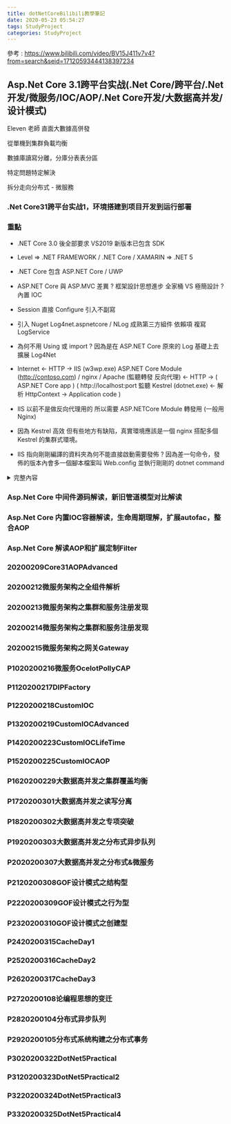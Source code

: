 ```yaml
---
title: dotNetCoreBilibili教學筆記
date: 2020-05-23 05:54:27
tags: StudyProject
categories: StudyProject
---
```


參考 : <https://www.bilibili.com/video/BV15J411v7v4?from=search&seid=17120593444138397234>

## Asp.Net Core 3.1跨平台实战(.Net Core/跨平台/.Net开发/微服务/IOC/AOP/.Net Core开发/大数据高并发/设计模式)

Eleven 老師 直面大數據高併發

從單機到集群負載均衡

數據庫讀寫分離，分庫分表表分區

特定問題特定解決

拆分走向分布式 - 微服務

### .Net Core31跨平台实战1，环境搭建到项目开发到运行部署

### <span class='red'>重點</span>

* .NET Core 3.0 後全部要求 VS2019 新版本已包含 SDK

* Level => .NET FRAMEWORK / .NET Core / XAMARIN => .NET 5

* .NET Core 包含 ASP.NET Core / UWP

* ASP.NET Core 與 ASP.MVC 差異 ? 框架設計思想進步 全家桶 VS 極簡設計 ? 內置 IOC

* Session 直接 Configure 引入不副寫

* 引入 Nuget Log4net.aspnetcore / NLog 成熟第三方組件 依賴項 複寫 LogService

* 為何不用 Using 或 import ? 因為是在 ASP.NET Core 原來的 Log 基礎上去擴展 Log4Net

* Internet <- HTTP -> IIS (w3wp.exe) ASP.NET Core Module (http://contoso.com) / nginx / Apache (監聽轉發 反向代理)
<- HTTP -> ( ASP.NET Core app ) ( http://localhost:port 監聽 Kestrel (dotnet.exe) <- 解析 HttpContext -> Application code )

* IIS 以前不是做反向代理用的 所以需要 ASP.NETCore Module 轉發用 (一般用 Nginx)

* 因為 Kestrel 高效 但有些地方有缺陷，真實環境應該是一個 nginx 搭配多個 Kestrel 的集群式環境。

* IIS 指向剛剛編譯的資料夾為何不能直接啟動需要發佈 ? 因為差一句命令，發佈的版本內會多一個腳本檔案叫 Web.config 並執行剛剛的 dotnet command

<details>
<summary>完整內容</summary>

.NET5 整合跨平台 2019-12-03 - LTS 3.1

#### 環境配置

* Release information

v3.1.0

* Release notes

* Released

2019-12-03

* Build apps - SDK

3.1.100

* Visual Studio support

VS 2019 v16.4

* Included in

Visual Studio 16.4.0

* Included runtimes

.NET Core Runtime 3.1.0

ASP.NET Core Runtime 3.1.0

Desktop RUNTIME 3.1.0

* Language support

C# 8.0

F# 4.7

* OS / Installers / Binaries

Linux / Package manager instructions / ARM32 | ARM64 | x64 Alpine | x64 | RHEL 6 x64

macOS / x64 / x64

Windows / x64 | x86 / ARM32 | x64 | x86

All / dontnet-install scripts

* Run apps Runtime ASP.NET Core 3.1.0

enables you to run existing web/server app. on windows, we recommended installing the hosting bundle which includes the .net core runtime and IIS support.

IIS runtime support ( Module v2 ) 13.1.19320.0

* Desktop Runtime 3.1.0

#### .NET Core 3.0 後全部要求 VS2019 新版本已包含 SDK

#### 源碼位置 <https://github.com/dotnet/aspnetcore/tree/v3.1.0>

#### 資料結構與生命週期

輸出類型 控制台應用程序 ? 為何會變一個網站 ?

常規 MVC 與 .NET Core MVC 對比 ?

傳值方式 ViewData ViewBag TempData Session

標記區域 #region #endregion

ADO.NET - ActiveX Data Objects

COM - Component Object Model

@model 實體 EF - Entity Framework

腳本啟動 ? 快一些 ?

-------------------------------------

Level => .NET FRAMEWORK / .NET Core / XAMARIN

-------------------------------------

.NET FRAMEWORK 包含 ASP.NET / WPF / WindowsForms

.NET Core 包含 ASP.NET Core / UWP

XAMARIN 包含 iOS / OSX / Android

-------------------------------------

.NET STANDARD LIBRARY

COMMON INFRASTRUCTURE

Build Tools / Languages / Runtime components

-------------------------------------

* Session 直接 Configure 引入不副寫

HttpContext.Session

ISession interface { Clear / CommitAsync / LoadAsync / Remove / Set / TryGetValue }

// 最小化抽象設計 : 通過擴展方法完成易用性擴展

SessionExtensions static 擴展方法 { Get / GetInt32 / GetString / SetInt32 / SetString }

// SessionExtensions.SetString(HttpContext.Session)

// 擴展方法給這實例增加了一種實例方法，就像擴展這個類別

// 但其實是語法糖編譯後還是長得像上面那樣

// 便捷功能可以透過擴展方法來提供

base.HttpContext.Session.SetString("123456",JSON序列化);

-------------------------------------

#### .NET Core 最小化 所以連 Session 都沒有，必須在 ConfigureServices 添加 Session 服務實例，且在 Configure 中間件使用 Session 實例

全家桶 ASP.NET 無所不包但很大包 vs 自選式 ASP.NETCore 簡約設計但並不簡單且高效

框架設計思想進步 ? 內置 IOC

ILogger 日誌 ? IOC ? this._logger.LogInformation("123456");

```C#
public class HomeController : Controller
{
   private readonly ILogger<HomeController> _logger;

   public HomeController(ILogger<HomeController> logger)
   {
       _logger = logger;
   }

}
```

依賴注入 - 控制反轉 ( 擴展第三方 )

AOP ( Aspect-oriented programming )

* 內置日誌及擴展

Program

Startup

-------------------------------------

引入 依賴項 Nuget 複寫

Log4net.aspnetcore / NLog 成熟第三方組件

Microsoft.Extensions.Logging.Log4Net.AspNetCore

log4net.Config ?

#### 為何不用 Using 或 import ? 因為是在 ASP.NET Core 原來的 Log 基礎上去擴展 Log4Net

-------------------------------------

VS 啟動 IIS Express ?

Properties / launchSettings.json

commandName IISExpress / Project -> 控制台程序 -> Web 程序

dotnet Run .exe ?

佈署運行 ?

基於 IIS 佈署，以前可以直接 IIS 指定代碼文件路徑，現在會失敗

2.1 之前 需要 .NET CLR 無託管代碼

模塊 AspNetCoreModuleV2

必須發佈

-------------------------------------

#### 輸出類型 控制台應用程序 ? 為何會變一個網站 ?

#### 全新託管方式基於命令行

腳本託管 ? 弊端 ? 樣式路徑需更改 需要 Startup.cs -> app.UseStaticFiles {  }

首先先至代碼資料夾再開啟 cmd

dotnet Zhaoxi.AspBetCore31.Practica1Demo.dll --urls="http://*:5177"

-------------------------------------

#### 瀏覽器發請求 為何 控制台應用程序 會響應呢 ?

Http -> 協議 -> 請求響應模型 -> 傳遞文本

瀏覽器(應用程序)訪問 -> 發封包 -> 至 server port ? 那如何訪問到 M-V-C 呢 ?

有個中間人 監聽 server port 是否有請求，解析為 HttpContext 然後交給 M-V-C 程序 以往是 IIS 做這個工作

現在 控制台應用程序時負責的為 Kestrel 高效的 HttpServer 以包形式提供，自身並不能單獨運行

封裝 libuv 調用，作 I/O 底層，屏蔽各種系統底層實現差異，

#### 有了 Kestrel 才能實現跨平台。

Internet <- HTTP -> ( ASP.NET Core app ) (  監聽 Kestrel <- 解析 HttpContext -> Application code )

#### 理解 Kestrel 原碼運作

* host -> 主機

Program.cs -> Main 入口 ->

調適

hostBuilder = CreateHostBuilder(args);

host = hostBuilder.Build();

host.run();

// 準備一個 web 服務器並且運行

// asp.net core 控制台本身就是一個 web server

Host.CreateDefaultBuilder(args)

// 創建默認 Builder 完成各種配置

```C#
.ConfigureWebHostDefaults( // 指定一個 web 服務器 Kestrel ，如何監聽如何響應
    webBuilder=>{ // 客製化配置

        webBuilder.UseStartup<Startup>(); // 與 MVC 流程串起來

        }
);
```

1.0 時的套路，並無 ConfigureWebHostDefaults 而是以下

```C#
webBuilder => {
    webBuilder.UseKestrel( // 使用 Kestrel
       o =>{
              o.Listen(IPAddress.Loopback, 12344); // 監聽 12344 port
       }
    )
    .Configure(app=> app.Run(async context => await context.Response.WriteAsync("HelloWorld")))
    // 全部都響應 HelloWorld
    .UseIIS()//iis可用
    .UseIISIntegration();
}
```

#### 原碼運作 F12

Microsoft.Extensions.Hosting

Host.cs

CreateDefaultBuilder // 完成一系列基礎配置

builder.UseContentRoot(Directory.GetCurrentDirectory());

// 靜態文件參考( 獲取當前目錄 ) 所以需要將靜態文件拷貝過去

Environment 開發環境

config.AddCommandLine(args);

// 監聽命令行參數

config.AddJsonFile("appsettings.json", optional:true, reloadOnChange: true)

// 指定設定檔

.ConfigureLogging()

.UseDefaultServiceProvider()

// IOC 依賴注入 控制反轉

return builder;

-------------------------------------

雖然 CreateDefaultBuilder 內有 ConfigureLogging 了，

但你在寫一次就是覆蓋它，很多擴展看源碼就知道如何擴展它了。

-------------------------------------

CronfigureWebHostDefaults()

GenericHostBuilderExtensions.cs

WebHost.ConfigureWebDefaults(webHostBuilder);

WebHost.cs

ConfigureWebDefaults()

builder.UseKestrel()

options.Configure(builderContext.Configuration.GetSection("Kestrel"));

上傳文件 -> 服務器限制大小 -> appsettings.json

AllowedHosts 配置文件

.UseIIS() // 託管模式

.UseIISIntegration() // 非託管模式

-------------------------------------

Internet <- HTTP -> ( ASP.NET Core app ) (  監聽 Kestrel <- 解析 HttpContext -> Application code )

完整生態、生產環境中直接這樣用，獨力完成 http 請求響應，不綁定託管 IIS 跨平台。且基於 CLR Core

Kestrel 基於 Linux I/O libuv。 ASP.NET Core 內置的。

-------------------------------------

Internet <- HTTP -> IIS (w3wp.exe) ASP.NET Core Module (http://contoso.com) / nginx / Apache (監聽轉發)
<- HTTP -> ( ASP.NET Core app ) ( http://localhost:port 監聽 Kestrel (dotnet.exe) <- 解析 HttpContext -> Application code )

.NetCore2.2 + ASP.NETCore Module 支持進程內託管模型反向代理 Web.config

IIS 以前不是做反向代理用的 所以需要 ASP.NETCore Module 轉發用 (一般用 Nginx)

因為 Kestrel 高效 但有些地方有缺陷，真實環境應該是一個 nginx 搭配多個 Kestrel 的集群式環境。

-------------------------------------

IIS 指向剛剛編譯的資料夾為何不能直接啟動需要發佈 ? 因為差一句命令，發佈的版本內會多一個腳本檔案叫

Web.config

handlers name=aspNetCore path=* verb=* modules=AspNetCoreModuleV2

// 任何位置任何請求都交由 AspNetCoreModuleV2 處理

aspNetCore processPath=dotnot arguments=.\xxxx.xxxx.xxxx.dll

// 指定 dotnet 命令 啟動 dll 檔案

-------------------------------------

</details>

### Asp.Net Core 中间件源码解读，新旧管道模型对比解读

### Asp.Net Core 内置IOC容器解读，生命周期理解，扩展autofac，整合AOP

### Asp.Net Core 解读AOP和扩展定制Filter

### 20200209Core31AOPAdvanced

### 20200212微服务架构之全组件解析

### 20200213微服务架构之集群和服务注册发现

### 20200214微服务架构之集群和服务注册发现

### 20200215微服务架构之网关Gateway

### P1020200216微服务OcelotPollyCAP

### P1120200217DIPFactory

### P1220200218CustomIOC

### P1320200219CustomIOCAdvanced

### P1420200223CustomIOCLifeTime

### P1520200225CustomIOCAOP

### P1620200229大数据高并发之集群覆盖均衡

### P1720200301大数据高并发之读写分离

### P1820200302大数据高并发之专项突破

### P1920200303大数据高并发之分布式异步队列

### P2020200307大数据高并发之分布式&微服务

### P2120200308GOF设计模式之结构型

### P2220200309GOF设计模式之行为型

### P2320200310GOF设计模式之创建型

### P2420200315CacheDay1

### P2520200316CacheDay2

### P2620200317CacheDay3

### P2720200108论编程思想的变迁

### P2820200104分布式异步队列

### P2920200105分布式系统构建之分布式事务

### P3020200322DotNet5Practical

### P3120200323DotNet5Practical2

### P3220200324DotNet5Practical3

### P3320200325DotNet5Practical4